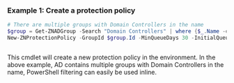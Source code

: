 ### Example 1: Create a protection policy
```powershell
# There are multiple groups with Domain Controllers in the name
$group = Get-ZNADGroup -Search "Domain Controllers" | where {$_.Name -eq "Domain Controllers"}
New-ZNProtectionPolicy -GroupId $group.Id -MinQueueDays 30 -InitialQueueDays 30
```

```output

```

This cmdlet will create a new protection policy in the environment. In the above example, AD contains multiple groups with Domain Controllers in the name, PowerShell filtering can easily be used inline.
